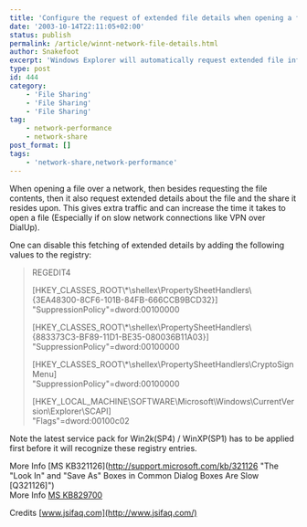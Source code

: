 ```yaml
---
title: 'Configure the request of extended file details when opening a file'
date: '2003-10-14T22:11:05+02:00'
status: publish
permalink: /article/winnt-network-file-details.html
author: Snakefoot
excerpt: 'Windows Explorer will automatically request extended file information when trying to open a file on a network share.'
type: post
id: 444
category:
    - 'File Sharing'
    - 'File Sharing'
    - 'File Sharing'
tag:
    - network-performance
    - network-share
post_format: []
tags:
    - 'network-share,network-performance'
---
```

When opening a file over a network, then besides requesting the file contents, then it also request extended details about the file and the share it resides upon. This gives extra traffic and can increase the time it takes to open a file (Especially if on slow network connections like VPN over DialUp).  
  
 One can disable this fetching of extended details by adding the following values to the registry:

> REGEDIT4  
>   
>  \[HKEY\_CLASSES\_ROOT\\\*\\shellex\\PropertySheetHandlers\\{3EA48300-8CF6-101B-84FB-666CCB9BCD32}\]  
>  "SuppressionPolicy"=dword:00100000  
>   
>  \[HKEY\_CLASSES\_ROOT\\\*\\shellex\\PropertySheetHandlers\\{883373C3-BF89-11D1-BE35-080036B11A03}\]  
>  "SuppressionPolicy"=dword:00100000  
>   
>  \[HKEY\_CLASSES\_ROOT\\\*\\shellex\\PropertySheetHandlers\\CryptoSignMenu\]  
>  "SuppressionPolicy"=dword:00100000  
>   
>  \[HKEY\_LOCAL\_MACHINE\\SOFTWARE\\Microsoft\\Windows\\CurrentVersion\\Explorer\\SCAPI\]  
>  "Flags"=dword:00100c02

 Note the latest service pack for Win2k(SP4) / WinXP(SP1) has to be applied first before it will recognize these registry entries.  
  
 More Info [MS KB321126](http://support.microsoft.com/kb/321126 "The "Look In" and "Save As" Boxes in Common Dialog Boxes Are Slow [Q321126]")  
 More Info [MS KB829700](http://support.microsoft.com/kb/829700 "Slow Network Performance When You Open a File That Is Located in a Shared Folder on a Remote Network Computer [Q829700]")  
  
 Credits [www.jsifaq.com](http://www.jsifaq.com/)